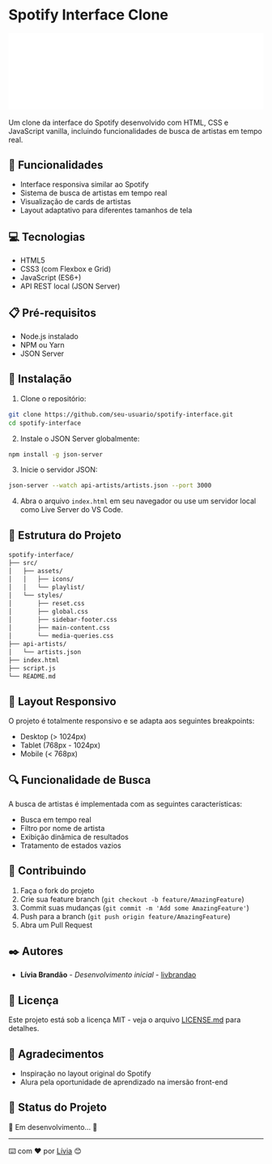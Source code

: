 # Spotify Interface Clone

![Spotify Logo](src/assets/icons/logo-spotify.png)

Um clone da interface do Spotify desenvolvido com HTML, CSS e JavaScript vanilla, incluindo funcionalidades de busca de artistas em tempo real.

## 🚀 Funcionalidades

- Interface responsiva similar ao Spotify
- Sistema de busca de artistas em tempo real
- Visualização de cards de artistas
- Layout adaptativo para diferentes tamanhos de tela

## 💻 Tecnologias

- HTML5
- CSS3 (com Flexbox e Grid)
- JavaScript (ES6+)
- API REST local (JSON Server)

## 📋 Pré-requisitos

- Node.js instalado
- NPM ou Yarn
- JSON Server

## 🔧 Instalação

1. Clone o repositório:

```bash
git clone https://github.com/seu-usuario/spotify-interface.git
cd spotify-interface
```

2. Instale o JSON Server globalmente:

```bash
npm install -g json-server
```

3. Inicie o servidor JSON:

```bash
json-server --watch api-artists/artists.json --port 3000
```

4. Abra o arquivo `index.html` em seu navegador ou use um servidor local como Live Server do VS Code.

## 🎯 Estrutura do Projeto

```
spotify-interface/
├── src/
│   ├── assets/
│   │   ├── icons/
│   │   └── playlist/
│   └── styles/
│       ├── reset.css
│       ├── global.css
│       ├── sidebar-footer.css
│       ├── main-content.css
│       └── media-queries.css
├── api-artists/
│   └── artists.json
├── index.html
├── script.js
└── README.md
```

## 📱 Layout Responsivo

O projeto é totalmente responsivo e se adapta aos seguintes breakpoints:

- Desktop (> 1024px)
- Tablet (768px - 1024px)
- Mobile (< 768px)

## 🔍 Funcionalidade de Busca

A busca de artistas é implementada com as seguintes características:

- Busca em tempo real
- Filtro por nome de artista
- Exibição dinâmica de resultados
- Tratamento de estados vazios

## 🤝 Contribuindo

1. Faça o fork do projeto
2. Crie sua feature branch (`git checkout -b feature/AmazingFeature`)
3. Commit suas mudanças (`git commit -m 'Add some AmazingFeature'`)
4. Push para a branch (`git push origin feature/AmazingFeature`)
5. Abra um Pull Request

## ✒️ Autores

- **Lívia Brandão** - _Desenvolvimento inicial_ - [livbrandao](https://github.com/livbrandao)

## 📄 Licença

Este projeto está sob a licença MIT - veja o arquivo [LICENSE.md](LICENSE.md) para detalhes.

## 🎁 Agradecimentos

- Inspiração no layout original do Spotify
- Alura pela oportunidade de aprendizado na imersão front-end

## 📌 Status do Projeto

🚧 Em desenvolvimento... 🚧

---

⌨️ com ❤️ por [Lívia](https://github.com/livbrandao) 😊
